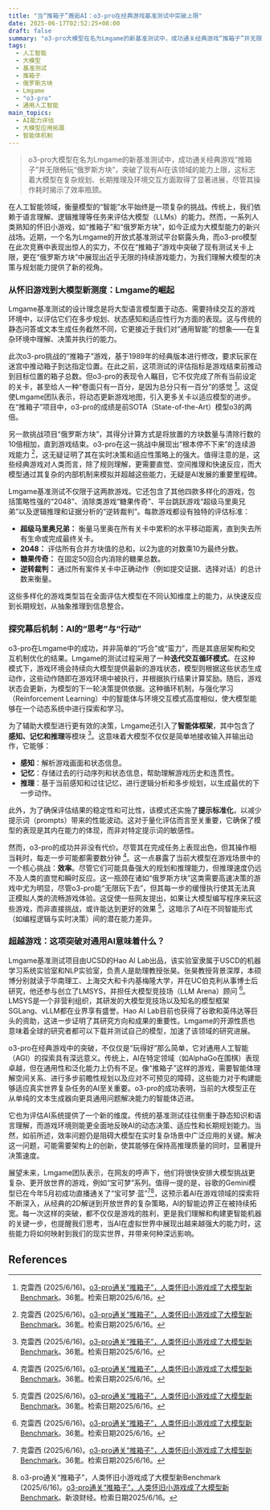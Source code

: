 ```yaml
---
title: "当“推箱子”邂逅AI：o3-pro在经典游戏基准测试中突破上限"
date: 2025-06-17T02:52:25+08:00
draft: false
summary: "o3-pro大模型在名为Lmgame的新基准测试中，成功通关经典游戏“推箱子”并无限畅玩“俄罗斯方块”，突破了现有AI在该领域的能力上限。这一突破揭示了大模型在复杂规划、长期推理和环境交互方面的显著进步，同时其操作耗时也凸显了当前AI效率的瓶颈，为通用人工智能的发展提供了新的评估维度和研究方向。"
tags: 
  - 人工智能
  - 大模型
  - 基准测试
  - 推箱子
  - 俄罗斯方块
  - Lmgame
  - "o3-pro"
  - 通用人工智能
main_topics: 
  - AI能力评估
  - 大模型应用拓展
  - 智能体机制
---
```


> o3-pro大模型在名为Lmgame的新基准测试中，成功通关经典游戏“推箱子”并无限畅玩“俄罗斯方块”，突破了现有AI在该领域的能力上限，这标志着大模型在复杂规划、长期推理及环境交互方面取得了显著进展，尽管其操作耗时揭示了效率瓶颈。

在人工智能领域，衡量模型的“智能”水平始终是一项复杂的挑战。传统上，我们依赖于语言理解、逻辑推理等任务来评估大模型（LLMs）的能力。然而，一系列人类熟知的怀旧小游戏，如“推箱子”和“俄罗斯方块”，如今正成为大模型能力的新兴战场。近期，一个名为Lmgame的开放式基准测试平台崭露头角，而o3-pro模型在此次竞赛中表现出惊人的实力，不仅在“推箱子”游戏中突破了现有测试关卡上限，更在“俄罗斯方块”中展现出近乎无限的持续游戏能力，为我们理解大模型的决策与规划能力提供了新的视角。

### **从怀旧游戏到大模型新测度：Lmgame的崛起**

Lmgame基准测试的设计理念是将大型语言模型置于动态、需要持续交互的游戏环境中，以评估它们在多步规划、状态感知和适应性行为方面的表现。这与传统的静态问答或文本生成任务截然不同，它更接近于我们对“通用智能”的想象——在复杂环境中理解、决策并执行的能力。

此次o3-pro挑战的“推箱子”游戏，基于1989年的经典版本进行修改，要求玩家在迷宫中推动箱子到达指定位置。在此之前，这项测试的评估指标是游戏结束前推动到目标位置的箱子总数。但o3-pro的表现令人瞩目，它不仅完成了所有当前设定的关卡，甚至给人一种“卷面只有一百分，是因为总分只有一百分”的感觉 [^1]。这促使Lmgame团队表示，将动态更新游戏地图，引入更多关卡以适应模型的进步。在“推箱子”项目中，o3-pro的成绩是前SOTA（State-of-the-Art）模型o3的两倍。

另一款挑战项目“俄罗斯方块”，其得分计算方式是将放置的方块数量与清除行数的10倍相加，直到游戏结束。o3-pro在这一挑战中展现出“根本停不下来”的连续游戏能力 [^1]，这无疑证明了其在实时决策和适应性策略上的强大。值得注意的是，这些经典游戏对人类而言，除了规则理解，更需要直觉、空间推理和快速反应，而大模型通过其复杂的内部机制来模拟并超越这些能力，无疑是AI发展的重要里程碑。

Lmgame基准测试不仅限于这两款游戏。它还包含了其他四款多样化的游戏，包括策略性强的“2048”、消除类游戏“糖果传奇”、平台跳跃游戏“超级马里奥兄弟”以及逻辑推理和证据分析的“逆转裁判”。每款游戏都设有独特的评估标准：

*   **超级马里奥兄弟：** 衡量马里奥在所有关卡中累积的水平移动距离，直到失去所有生命或完成最终关卡。
*   **2048：** 评估所有合并方块值的总和，以2为底的对数乘10为最终分数。
*   **糖果传奇：** 在固定50回合内消除的糖果总数。
*   **逆转裁判：** 通过所有案件关卡中正确动作（例如提交证据、选择对话）的总计数来衡量。

这些多样化的游戏类型旨在全面评估大模型在不同认知维度上的能力，从快速反应到长期规划，从抽象推理到信息整合。

### **探究幕后机制：AI的“思考”与“行动”**

o3-pro在Lmgame中的成功，并非简单的“巧合”或“蛮力”，而是其底层架构和交互机制优化的结果。Lmgame的测试过程采用了一种**迭代交互循环模式**。在这种模式下，游戏环境会持续向大模型提供最新的游戏状态，模型则根据这些状态生成动作，这些动作随即在游戏环境中被执行，并根据执行结果计算奖励。随后，游戏状态会更新，为模型的下一轮决策提供依据。这种循环机制，与强化学习（Reinforcement Learning）中的智能体与环境交互模式高度相似，使大模型能够在一个动态系统中进行探索和学习。

为了辅助大模型进行更有效的决策，Lmgame还引入了**智能体框架**，其中包含了**感知、记忆和推理**等模块 [^1]。这意味着大模型不仅仅是简单地接收输入并输出动作，它能够：
*   **感知**：解析游戏画面和状态信息。
*   **记忆**：存储过去的行动序列和状态信息，帮助理解游戏历史和连贯性。
*   **推理**：基于当前感知和过往记忆，进行逻辑分析和多步规划，以生成最优的下一步动作。

此外，为了确保评估结果的稳定性和可比性，该模式还实施了**提示标准化**，以减少提示词（prompts）带来的性能波动。这对于量化评估而言至关重要，它确保了模型的表现是其内在能力的体现，而非对特定提示词的敏感性。

然而，o3-pro的成功并非没有代价。尽管其在完成任务上表现出色，但其操作相当耗时，每走一步可能都需要数分钟 [^1]。这一点暴露了当前大模型在游戏场景中的一个核心挑战：**效率**。尽管它们可能具备强大的规划和推理能力，但推理速度仍远不及人类的直觉和瞬时反应。这一瓶颈在诸如“俄罗斯方块”这类需要高速决策的游戏中尤为明显，尽管o3-pro能“无限玩下去”，但其每一步的缓慢执行使其无法真正模拟人类的流畅游戏体验。这促使一些网友提出，如果让大模型编写程序来玩这些游戏，而非直接挑战，或许能达到更好的效果 [^1]，这暗示了AI在不同智能形式（如编程逻辑与实时决策）间的潜在能力差异。

### **超越游戏：这项突破对通用AI意味着什么？**

Lmgame基准测试项目由UCSD的Hao AI Lab出品，该实验室隶属于USCD的机器学习系统实验室和NLP实验室，负责人是助理教授张昊。张昊教授背景深厚，本硕博分别就读于华南理工、上海交大和卡内基梅隆大学，并在UC伯克利从事博士后研究，他还参与创立了LMSYS，并担任大模型竞技场（LLM Arena）顾问 [^1]。LMSYS是一个非营利组织，其研发的大模型竞技场以及知名的模型框架SGLang、vLLM都在业界享有盛誉。Hao AI Lab目前也获得了谷歌和英伟达等巨头的资助，这进一步证明了其研究方向和成果的重要性。Lmgame的开源性质也意味着全球的研究者都可以下载并测试自己的模型，加速了该领域的研究进展。

o3-pro在经典游戏中的突破，不仅仅是“玩得好”那么简单，它对通用人工智能（AGI）的探索具有深远意义。传统上，AI在特定领域（如AlphaGo在围棋）表现卓越，但在通用性和泛化能力上仍有不足。像“推箱子”这样的游戏，需要智能体理解空间关系、进行多步前瞻性规划以及应对不可预见的障碍，这些能力对于构建能够适应真实世界复杂任务的AI至关重要。o3-pro的成功表明，当前的大模型正在从单纯的文本生成器向更具通用问题解决能力的智能体迈进。

它也为评估AI系统提供了一个新的维度。传统的基准测试往往侧重于静态知识和语言理解，而游戏环境则能更全面地反映AI的动态决策、适应性和长期规划能力。当然，如前所述，效率问题仍是阻碍大模型在实时复杂场景中广泛应用的关键。解决这一问题，可能需要架构上的创新，使其能够在保持高推理质量的同时，显著提升决策速度。

展望未来，Lmgame团队表示，在网友的呼声下，他们将很快安排大模型挑战更复杂、更开放世界的游戏，例如“宝可梦”系列。值得一提的是，谷歌的Gemini模型已在今年5月初成功直播通关了“宝可梦·蓝”[^1][^2]，这预示着AI在游戏领域的探索将不断深入，从经典的2D解谜到开放世界的复杂策略，AI的智能边界正在被持续拓宽。每一次这样的突破，都不仅仅是游戏的胜利，更是我们理解和构建更智能机器的关键一步，也提醒我们思考，当AI在虚拟世界中展现出越来越强大的能力时，这些能力将如何映射到我们的现实世界，并带来何种深远影响。

## References
[^1]: 克雷西 (2025/6/16)。[o3-pro通关“推箱子”，人类怀旧小游戏成了大模型新Benchmark](https://www.36kr.com/p/3338821408911880)。36氪。检索日期2025/6/16。
[^2]: o3-pro通关“推箱子”，人类怀旧小游戏成了大模型新Benchmark (2025/6/16)。[o3-pro通关“推箱子”，人类怀旧小游戏成了大模型新Benchmark](https://finance.sina.com.cn/tech/csj/2025-06-16/doc-infafyah3201582.shtml?froms=ggmp)。新浪财经。检索日期2025/6/16。
